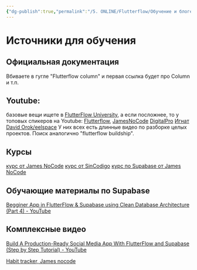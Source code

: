 ```yaml
---
{"dg-publish":true,"permalink":"/5. ONLINE/Flutterflow/Обучение и блогеры/","created":"2024-11-08T14:15:11.409-03:00","updated":"2025-01-09T13:12:59.969-03:00"}
---
```


# Источники для обучения
## Официальная документация
Вбиваете в гугле "Flutterflow column" и первая ссылка будет про Column и т.п.
## Youtube: 
базовые вещи ищете в [FlutterFlow University](https://www.youtube.com/watch?v=moP9VtkoyjY&list=PLsUp7t2vRqx-xMe6gucpfjeDgIj0tJRIm), а если посложнее, то у топовых спикеров на Youtube:
   [Flutterflow](https://www.youtube.com/@FlutterFlow/videos), 
   [JamesNoCode](https://www.youtube.com/@jamesnocode) 
   [DigitalPro](https://www.youtube.com/@the_digitalpro)
   [Игнат](https://www.youtube.com/@sprestay)
   [David Orok/eelspace](https://www.youtube.com/@nocodeafrica/videos)
  У них всех есть длинные видео по разборке целых проектов. Поиск аналогично "flutterflow buildship".

## Курсы 
[курс от James NoCode](https://t.me/flutterflow_rus/12429/24815)
[курс от  SinCodigo](https://t.me/flutterflow_rus/12429/12589)
[курс по Supabase от James NoCode](https://t.me/flutterflow_rus/12429/30617)

## Обучающие материалы по Supabase
[Begginer App in FlutterFlow & Supabase using Clean Database Architecture (Part 4) - YouTube](https://www.youtube.com/watch?v=BGememfmkKY)


## Комплексные видео
[Build A Production-Ready Social Media App With FlutterFlow and Supabase (Step by Step Tutorial) - YouTube](https://www.youtube.com/watch?v=in_4KLf2Crs)
 
[Habit tracker, James nocode](https://www.youtube.com/watch?v=rwViKM5-anw)

